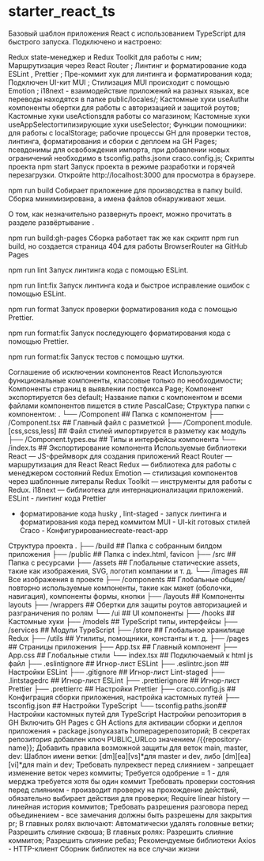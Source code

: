 # starter_react_ts
Базовый шаблон приложения React с использованием TypeScript для быстрого запуска.
Подключено и настроено:

Redux state-менеджер и Redux Toolkit для работы с ним;
Маршрутизация через React Router ;
Линтинг и форматирование кода ESLint , Prettier ;
Пре-коммит хук для линтинга и форматирования кода;
Подключен UI-кит MUI ;
Стилизация MUI происходит с помощью Emotion ;
i18next - взаимодействие приложений на разных языках, все переводы находятся в папке public/locales/;
Кастомные хуки useAuthи компоненты обертки для работы с авторизацией и защитой роутов;
Кастомные хуки useActionsдля работы со магазином;
Кастомные хуки useAppSelectorтипизирующие хуки useSelector;
Функции помощники: для работы с localStorage;
рабочие процессы GH для проверки тестов, линтинга, форматирования и сборки с деплоем на GH Pages;
псевдонимы для освобождения импорта, при добавлении новых ограничений необходимо в tsconfig.paths.jsonи craco.config.js;
Скрипты проекта
npm start
Запуск проекта в режиме разработки и горячей перезагрузки.
Откройте http://localhost:3000 для просмотра в браузере.

npm run build
Собирает приложение для производства в папку build.
Сборка минимизирована, а имена файлов обнаруживают хеши.

О том, как незначительно развернуть проект, можно прочитать в разделе развёртывание .

npm run build:gh-pages
Сборка работает так же как скрипт npm run build, но создается страница 404 для работы BrowserRouter на GitHub Pages

npm run lint
Запуск линтинга кода с помощью ESLint.

npm run lint:fix
Запуск линтинга кода и быстрое исправление ошибок с помощью ESLint.

npm run format
Запуск проверки форматирования кода с помощью Prettier.

npm run format:fix
Запуск последующего форматирования кода с помощью Prettier.

npm run format:fix
Запуск тестов с помощью шутки.

Соглашение об исключении компонентов React
Используются функциональные компоненты, классовые только по необходимости;
Компоненты страниц в выявлении постфикса Page;
Компонент экспортируется без default;
Название папки с компонентом и всеми файлами компонентов пишется в стиле PascalCase;
Структура папки с компонентом:
.
└── /Component                             ## Папка с компонентом
    ├── /Component.tsx                     ## Главный файл с разметкой
    ├── /Component.module.[css,scss,less]  ## Файл стилей импортируется в разметку как модуль
    ├── /Component.types.еы                ## Типы и интерфейсы компонента
    └── /index.ts                          ## Экспортирование компонента
Используемые библиотеки
React — JS-фреймворк для создания приложений
React Router — маршрутизация для React
React Redux — библиотека для работы с менеджером состояний Redux
Emotion — стилизация компонентов через шаблонные литералы
Redux Toolkit — инструменты для работы с Redux.
i18next — библиотека для интернационализации приложений.
ESLint - линтинг кода Prettier
- форматирование кода
husky , lint-staged - запуск линтинга и форматирования кода перед коммитом
MUI - UI-kit готовых
стилей Craco - Конфигурированиеcreate-react-app

Структура проекта
.
├── /build             ## Папка с собранным билдом приложения
├── /public            ## Папка с index.html, favicon
├── /src               ## Папка с ресурсами
    ├── /assets        ## Глобальные статические assets, такие как изображения, SVG, логотип компании и т. д.
        └── /images    ## Все изображения в проекте
    ├── /components    ## Глобальные общие/повторно используемые компоненты, такие как макет (оболочки, навигация), компоненты формы, кнопки
        ├── /layouts   ## Компоненты layouts
        ├── /wrappers  ## Обертки для защиты роутов авторизацией и разграничения по ролям
        └── /ui        ## UI компоненты
    ├── /hooks         ## Кастомные хуки
    ├── /models        ## TypeScript типы, интерфейсы
    ├── /services      ## Модули TypeScript
    ├── /store         ## Глобальное хранилище Redux
    ├── /utils         ## Утилиты, помощники, константы и т. д.
    ├── /pages         ## Страницы приложения
    ├── App.tsx        ## Главный компонент
    ├── App.css        ## Глобальные стили
    └── index.tsx      ## Подключаемый к html js файл
├── .eslintignore      ## Игнор-лист ESLint
├── .eslintrc.json     ## Настройки ESLint
├── .gitignore         ## Игнор-лист Lint-staged
├── .lintstagedrc      ## Игнор-лист ESLint
├── .prettierignore    ## Игнор-лист Prettier
├── .prettierrc        ## Настройки Prettier
├── craco.config.js    ## Конфиграция сборки приложения, настройка кастомных путей
├── tsconfig.json      ## Настройки TypeScript
└── tsconfig.paths.json## Настройки кастомных путей для TypeScript
Настройки репозитория в GH
Включить GH Pages c GH Actions для активации сборки и деплоя приложения + package.jsonуказать homepageрепозиторий;
В секретах репозитория добавлен ключ PUBLIC_URLсо значением /{{repository-name}};
Добавить правила возможной защиты для веток main, master, dev:
Шаблон имени ветки: [dm][ea][vs]*для master и dev, либо [dm][ea][vi]*для main и dev;
Требовать пулреквест перед слиянием - запрещает изменение веток через коммиты;
Требуется одобрение = 1 - для мерджа требуется хотя бы один коммит
Требовать проверки состояния перед слиянием - производит проверку на прохождение действий, обязательно выбирает действия для проверки;
Require linear history — линейная история коммитов;
Требовать разрешения разговора перед объединением - все замечания должны быть разрешены для закрытия pr;
В главных ролях включают:
Автоматически удалять головные ветки;
Разрешить слияние сквоша;
В главных ролях:
Разрешить слияние коммитов;
Разрешить слияние ребаз;
Рекомендуемые библиотеки
Axios - HTTP-клиент
Сборник библиотек на все случаи жизни
